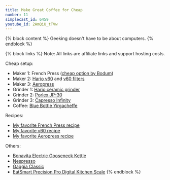 ```yaml
---
title: Make Great Coffee for Cheap
number: 11
simplecast_id: 6459
youtube_id: 2AmQiU_tTVw
---
```

{% block content %}
Geeking doesn't have to be about computers.
{% endblock %}

{% block links %}
Note: All links are affiliate links and support hosting costs.

Cheap setup:

- Maker 1: French Press ([cheap option by Bodum](http://www.amazon.com/gp/product/B004NBYADU/ref=as_li_tl?ie=UTF8&camp=1789&creative=390957&creativeASIN=B004NBYADU&linkCode=as2&tag=staffhacker-20&linkId=6VWJ3AV2RGPNHUTR))
- Maker 2: [Hario v60](http://www.amazon.com/gp/product/B002S01CKW/ref=as_li_tl?ie=UTF8&camp=1789&creative=390957&creativeASIN=B002S01CKW&linkCode=as2&tag=staffhacker-20&linkId=BH4ONPKERGRIA5AB) and [v60 filters](http://www.amazon.com/gp/product/B001O0R46I/ref=as_li_tl?ie=UTF8&camp=1789&creative=390957&creativeASIN=B001O0R46I&linkCode=as2&tag=staffhacker-20&linkId=JVSYI7RAOS4SVDHR)
- Maker 3: [Aeropress](http://www.amazon.com/gp/product/B0047BIWSK/ref=as_li_tl?ie=UTF8&camp=1789&creative=390957&creativeASIN=B0047BIWSK&linkCode=as2&tag=staffhacker-20&linkId=KU4D6LINVIIIWDHU)
- Grinder 1: [Hario ceramic grinder](http://www.amazon.com/gp/product/B001802PIQ/ref=as_li_tl?ie=UTF8&camp=1789&creative=390957&creativeASIN=B001802PIQ&linkCode=as2&tag=staffhacker-20&linkId=WNKGJZWMV5CIFOWH)
- Grinder 2: [Porlex JP-30](http://www.amazon.com/gp/product/B0002JZCF2/ref=as_li_tl?ie=UTF8&camp=1789&creative=390957&creativeASIN=B0002JZCF2&linkCode=as2&tag=staffhacker-20&linkId=NPQQUEQ4XVRM3STY)
- Grinder 3: [Capresso Infinity](http://www.amazon.com/gp/product/B0000AR7SY/ref=as_li_tl?ie=UTF8&camp=1789&creative=390957&creativeASIN=B0000AR7SY&linkCode=as2&tag=staffhacker-20&linkId=2PPUQDEBL7U2P6UH)
- Coffee: [Blue Bottle Yirgacheffe](https://bluebottlecoffee.com/store/ethiopia-yirgacheffe-bedhatu-jibicho)

Recipes:

- [My favorite French Press recipe](https://gist.github.com/mattstauffer/ab8ecc9ea11e41170158)
- [My favorite v60 recipe](https://www.youtube.com/watch?v=MPDfn--vxK8)
- [My favorite Aeropress recipe](https://gist.github.com/mattstauffer/529821b01f314b71871d)

Others:

- [Bonavita Electric Gooseneck Kettle](http://www.amazon.com/gp/product/B005YR0F40/ref=as_li_tl?ie=UTF8&camp=1789&creative=390957&creativeASIN=B005YR0F40&linkCode=as2&tag=staffhacker-20&linkId=LPAOY6SOPI5SF6XW)
- [Nespresso](http://www.amazon.com/gp/product/B00KMSLHDY/ref=as_li_tl?ie=UTF8&camp=1789&creative=390957&creativeASIN=B00KMSLHDY&linkCode=as2&tag=staffhacker-20&linkId=TRBLBBKE5KW5PELY)
- [Gaggia Classic](http://www.amazon.com/gp/product/B0001KOA4Q/ref=as_li_tl?ie=UTF8&camp=1789&creative=390957&creativeASIN=B0001KOA4Q&linkCode=as2&tag=staffhacker-20&linkId=VLXZ6FLJRFUO5KCM)
- [EatSmart Precision Pro Digital Kitchen Scale](http://www.amazon.com/gp/product/B001N07KUE/ref=as_li_tl?ie=UTF8&camp=1789&creative=390957&creativeASIN=B001N07KUE&linkCode=as2&tag=staffhacker-20&linkId=NXOH7WIQNLZZTUHU)
{% endblock %}
